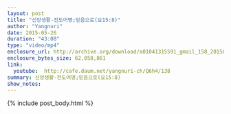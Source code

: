 ```yaml
---
layout: post
title: "신앙생활-전도어명;믿음으로(요15:8)"
author: "Yangnuri"
date: 2015-05-26
duration: "43:08"
type: "video/mp4"
enclosure_url: http://archive.org/download/a01041315591_gmail_158_201505/%EC%8B%A0%EC%95%99%EC%83%9D%ED%99%9C-%EC%A0%84%EB%8F%84%EC%96%B4%EB%AA%85;%EB%AF%BF%EC%9D%8C%EC%9C%BC%EB%A1%9C(%EC%9A%9415;8).mp4
enclosure_bytes_size: 62,058,861 
link:
  youtube:  http://cafe.daum.net/yangnuri-ch/Q6h4/138
summary: 신앙생활-전도어명;믿음으로(요15:8)
show_notes:
---
```


{% include post_body.html %}
